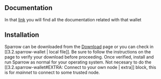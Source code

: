 ## Documentation
In that [link](https://sparrowwallet.com/docs/) you will find all the documentation related with that wallet

## Installation

Sparrow can be downloaded from the [Download](https://sparrowwallet.com/download) page or you can check in [[3.2.sparrow-wallet | local file]]. Be sure to follow the instructions on the page to verify your download before proceeding. Once verified, install and run Sparrow as normal for your operating system.
Not necesary to do the [[3.2.sparrow-wallet#EXTRA: Connect to your own node | extra]] block, this is for *mainnet* to connect to some trusted node.